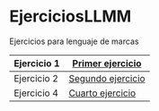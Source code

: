# EjerciciosLLMM
Ejercicios para lenguaje de marcas


Ejercicio 1|  [Primer ejercicio](https://github.com/Cayetano11/EjerciciosLLMM/blob/master/Tema1/primer%20ejercicio.html)
-----------|------------------------------------------------------------------------------------------------------------
Ejercicio 2|[Segundo ejercicio](https://github.com/Cayetano11/EjerciciosLLMM/blob/master/Tema1/segundo%20ejercicio%20con%20svg.html)
Ejercicio 4| [Cuarto ejercicio](https://github.com/Cayetano11/EjerciciosLLMM/blob/master/Tema1/Ejercicios4.md)
